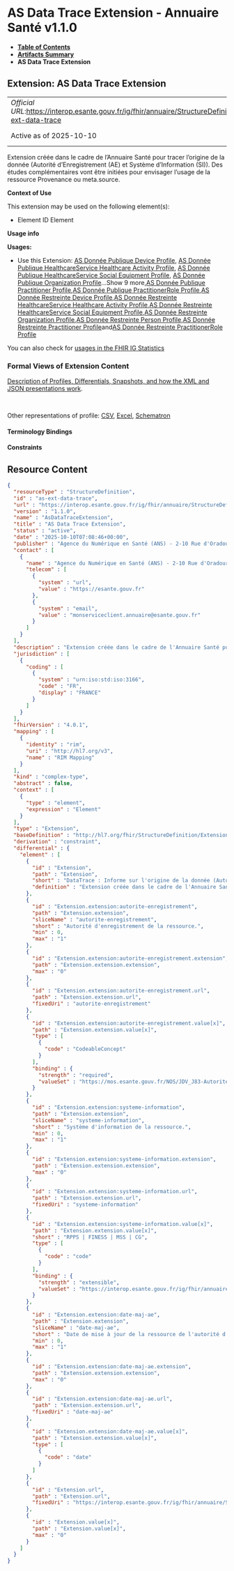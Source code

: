 # AS Data Trace Extension - Annuaire Santé v1.1.0

* [**Table of Contents**](toc.md)
* [**Artifacts Summary**](artifacts.md)
* **AS Data Trace Extension**

## Extension: AS Data Trace Extension 

| | |
| :--- | :--- |
| *Official URL*:https://interop.esante.gouv.fr/ig/fhir/annuaire/StructureDefinition/as-ext-data-trace | *Version*:1.1.0 |
| Active as of 2025-10-10 | *Computable Name*:AsDataTraceExtension |

Extension créée dans le cadre de l’Annuaire Santé pour tracer l’origine de la donnée (Autorité d’Enregistrement (AE) et Système d’Information (SI)). Des études complémentaires vont être initiées pour envisager l’usage de la ressource Provenance ou meta.source.

**Context of Use**

This extension may be used on the following element(s):

* Element ID Element

**Usage info**

**Usages:**

* Use this Extension: [AS Donnée Publique Device Profile](StructureDefinition-as-dp-device.md), [AS Donnée Publique HealthcareService Healthcare Activity Profile](StructureDefinition-as-dp-healthcareservice-healthcare-activity.md), [AS Donnée Publique HealthcareService Social Equipment Profile](StructureDefinition-as-dp-healthcareservice-social-equipment.md), [AS Donnée Publique Organization Profile](StructureDefinition-as-dp-organization.md)...Show 9 more,[AS Donnée Publique Practitioner Profile](StructureDefinition-as-dp-practitioner.md),[AS Donnée Publique PractitionerRole Profile](StructureDefinition-as-dp-practitionerrole.md),[AS Donnée Restreinte Device Profile](StructureDefinition-as-dr-device.md),[AS Donnée Restreinte HealthcareService Healthcare Activity Profile](StructureDefinition-as-dr-healthcareservice-healthcare-activity.md),[AS Donnée Restreinte HealthcareService Social Equipment Profile](StructureDefinition-as-dr-healthcareservice-social-equipment.md),[AS Donnée Restreinte Organization Profile](StructureDefinition-as-dr-organization.md),[AS Donnée Restreinte Person Profile](StructureDefinition-as-dr-person.md),[AS Donnée Restreinte Practitioner Profile](StructureDefinition-as-dr-practitioner.md)and[AS Donnée Restreinte PractitionerRole Profile](StructureDefinition-as-dr-practitionerrole.md)

You can also check for [usages in the FHIR IG Statistics](https://packages2.fhir.org/xig/ans.fhir.fr.annuaire|current/StructureDefinition/as-ext-data-trace)

### Formal Views of Extension Content

 [Description of Profiles, Differentials, Snapshots, and how the XML and JSON presentations work](http://build.fhir.org/ig/FHIR/ig-guidance/readingIgs.html#structure-definitions). 

 

Other representations of profile: [CSV](StructureDefinition-as-ext-data-trace.csv), [Excel](StructureDefinition-as-ext-data-trace.xlsx), [Schematron](StructureDefinition-as-ext-data-trace.sch) 

#### Terminology Bindings

#### Constraints



## Resource Content

```json
{
  "resourceType" : "StructureDefinition",
  "id" : "as-ext-data-trace",
  "url" : "https://interop.esante.gouv.fr/ig/fhir/annuaire/StructureDefinition/as-ext-data-trace",
  "version" : "1.1.0",
  "name" : "AsDataTraceExtension",
  "title" : "AS Data Trace Extension",
  "status" : "active",
  "date" : "2025-10-10T07:08:46+00:00",
  "publisher" : "Agence du Numérique en Santé (ANS) - 2-10 Rue d'Oradour-sur-Glane, 75015 Paris",
  "contact" : [
    {
      "name" : "Agence du Numérique en Santé (ANS) - 2-10 Rue d'Oradour-sur-Glane, 75015 Paris",
      "telecom" : [
        {
          "system" : "url",
          "value" : "https://esante.gouv.fr"
        },
        {
          "system" : "email",
          "value" : "monserviceclient.annuaire@esante.gouv.fr"
        }
      ]
    }
  ],
  "description" : "Extension créée dans le cadre de l'Annuaire Santé pour tracer l'origine de la donnée (Autorité d'Enregistrement (AE) et Système d'Information (SI)). Des études complémentaires vont être initiées pour envisager l'usage de la ressource Provenance ou meta.source.",
  "jurisdiction" : [
    {
      "coding" : [
        {
          "system" : "urn:iso:std:iso:3166",
          "code" : "FR",
          "display" : "FRANCE"
        }
      ]
    }
  ],
  "fhirVersion" : "4.0.1",
  "mapping" : [
    {
      "identity" : "rim",
      "uri" : "http://hl7.org/v3",
      "name" : "RIM Mapping"
    }
  ],
  "kind" : "complex-type",
  "abstract" : false,
  "context" : [
    {
      "type" : "element",
      "expression" : "Element"
    }
  ],
  "type" : "Extension",
  "baseDefinition" : "http://hl7.org/fhir/StructureDefinition/Extension",
  "derivation" : "constraint",
  "differential" : {
    "element" : [
      {
        "id" : "Extension",
        "path" : "Extension",
        "short" : "DataTrace : Informe sur l'origine de la donnée (Autorité d'Enregistrement (AE) et Système d'Information (SI).",
        "definition" : "Extension créée dans le cadre de l'Annuaire Santé pour tracer l'origine de la donnée (Autorité d'Enregistrement (AE) et Système d'Information (SI)). Des études complémentaires vont être initiées pour envisager l'usage de la ressource Provenance ou meta.source."
      },
      {
        "id" : "Extension.extension:autorite-enregistrement",
        "path" : "Extension.extension",
        "sliceName" : "autorite-enregistrement",
        "short" : "Autorité d'enregistrement de la ressource.",
        "min" : 0,
        "max" : "1"
      },
      {
        "id" : "Extension.extension:autorite-enregistrement.extension",
        "path" : "Extension.extension.extension",
        "max" : "0"
      },
      {
        "id" : "Extension.extension:autorite-enregistrement.url",
        "path" : "Extension.extension.url",
        "fixedUri" : "autorite-enregistrement"
      },
      {
        "id" : "Extension.extension:autorite-enregistrement.value[x]",
        "path" : "Extension.extension.value[x]",
        "type" : [
          {
            "code" : "CodeableConcept"
          }
        ],
        "binding" : {
          "strength" : "required",
          "valueSet" : "https://mos.esante.gouv.fr/NOS/JDV_J83-AutoriteEnregistrement-RASS/FHIR/JDV-J83-AutoriteEnregistrement-RASS"
        }
      },
      {
        "id" : "Extension.extension:systeme-information",
        "path" : "Extension.extension",
        "sliceName" : "systeme-information",
        "short" : "Système d'information de la ressource.",
        "min" : 0,
        "max" : "1"
      },
      {
        "id" : "Extension.extension:systeme-information.extension",
        "path" : "Extension.extension.extension",
        "max" : "0"
      },
      {
        "id" : "Extension.extension:systeme-information.url",
        "path" : "Extension.extension.url",
        "fixedUri" : "systeme-information"
      },
      {
        "id" : "Extension.extension:systeme-information.value[x]",
        "path" : "Extension.extension.value[x]",
        "short" : "RPPS | FINESS | MSS | CG",
        "type" : [
          {
            "code" : "code"
          }
        ],
        "binding" : {
          "strength" : "extensible",
          "valueSet" : "https://interop.esante.gouv.fr/ig/fhir/annuaire/ValueSet/as-vs-type-systeme-information"
        }
      },
      {
        "id" : "Extension.extension:date-maj-ae",
        "path" : "Extension.extension",
        "sliceName" : "date-maj-ae",
        "short" : "Date de mise à jour de la ressource de l'autorité d'enregistrement. Cette date est différente de l'attribut lastUpdated dû au délai entre la mise à jour de la donnée au niveau de l'autorité d'enregistrement et la publication de la ressource technique au niveau de l'API FHIR.",
        "min" : 0,
        "max" : "1"
      },
      {
        "id" : "Extension.extension:date-maj-ae.extension",
        "path" : "Extension.extension.extension",
        "max" : "0"
      },
      {
        "id" : "Extension.extension:date-maj-ae.url",
        "path" : "Extension.extension.url",
        "fixedUri" : "date-maj-ae"
      },
      {
        "id" : "Extension.extension:date-maj-ae.value[x]",
        "path" : "Extension.extension.value[x]",
        "type" : [
          {
            "code" : "date"
          }
        ]
      },
      {
        "id" : "Extension.url",
        "path" : "Extension.url",
        "fixedUri" : "https://interop.esante.gouv.fr/ig/fhir/annuaire/StructureDefinition/as-ext-data-trace"
      },
      {
        "id" : "Extension.value[x]",
        "path" : "Extension.value[x]",
        "max" : "0"
      }
    ]
  }
}

```
